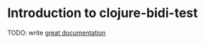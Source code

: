 # Introduction to clojure-bidi-test

TODO: write [great documentation](http://jacobian.org/writing/what-to-write/)

